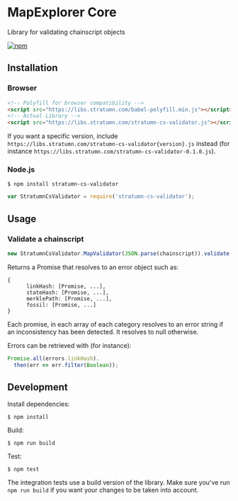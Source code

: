 # MapExplorer Core

Library for validating chainscript objects

[![npm](https://img.shields.io/npm/v/@indigoframework/cs-validator.svg)](https://www.npmjs.com/package/@indigoframework/cs-validator)

## Installation

### Browser

```html
<!-- Polyfill for browser compatibility -->
<script src="https://libs.stratumn.com/babel-polyfill.min.js"></script>
<!-- Actual Library -->
<script src="https://libs.stratumn.com/stratumn-cs-validator.js"></script>
```

If you want a specific version, include `https://libs.stratumn.com/stratumn-cs-validator{version}.js` instead (for instance `https://libs.stratumn.com/stratumn-cs-validator-0.1.0.js`).


### Node.js

```
$ npm install stratumn-cs-validator
```

```javascript
var StratumnCsValidator = require('stratumn-cs-validator');
```

## Usage

### Validate a chainscript

```javascript
new StratumnCsValidator.MapValidator(JSON.parse(chainscript)).validate()
```

Returns a Promise that resolves to an error object such as:

```
{
      linkHash: [Promise, ...],
      stateHash: [Promise, ...],
      merklePath: [Promise, ...],
      fossil: [Promise, ...]
}
```

Each promise, in each array of each category resolves to an error string if an inconsistency has been detected. It resolves to null otherwise.

Errors can be retrieved with (for instance):

```javascript
Promise.all(errors.linkHash).
  then(err => err.filter(Boolean));
```

## Development

Install dependencies:

```
$ npm install
```

Build:

```
$ npm run build
```

Test:

```
$ npm test
```

The integration tests use a build version of the library. Make sure you've run `npm run build` if you want your changes to be taken into account.
